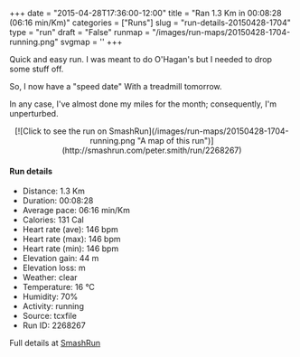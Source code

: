 +++
date = "2015-04-28T17:36:00-12:00"
title = "Ran 1.3 Km in 00:08:28 (06:16 min/Km)"
categories = ["Runs"]
slug = "run-details-20150428-1704"
type = "run"
draft = "False"
runmap = "/images/run-maps/20150428-1704-running.png"
svgmap = '<polyline points="100 25, 100 25, 99 24, 99 22, 99 21, 97 20, 96 17, 94 18, 93 19, 92 20, 88 24, 88 25, 86 26, 85 27, 84 29, 82 29, 81 30, 78 33, 76 33, 74 36, 72 37, 70 40, 69 41, 67 41, 65 42, 64 43, 64 45, 62 46, 61 47, 60 48, 59 50, 59 51, 56 54, 55 55, 54 55, 52 56, 51 59, 50 60, 49 60, 48 61, 45 63, 43 64, 42 65, 41 66, 40 68, 39 69, 35 72, 33 75, 31 76, 30 77, 28 77, 27 79, 26 80, 25 81, 23 81, 21 80, 19 79, 17 79, 16 79, 14 80, 12 80, 10 80, 8 80, 6 80, 4 80, 4 79, 3 81, 3 82, 2 83, 0 82, 0 81, 0 80, 1 79, 2 78, 1 77">'
+++

Quick and easy run. I was meant to do O'Hagan's but I needed to drop some stuff off. 

So, I now have a "speed date"
With a treadmill tomorrow. 

In any case, I've almost done my miles for the month; consequently, I'm unperturbed. 



<!--more-->

<center>
[![Click to see the run on SmashRun](/images/run-maps/20150428-1704-running.png "A map of this run")](http://smashrun.com/peter.smith/run/2268267)
</center>

#### Run details

* Distance: 1.3 Km
* Duration: 00:08:28
* Average pace: 06:16 min/Km
* Calories: 131 Cal
* Heart rate (ave): 146 bpm
* Heart rate (max): 146 bpm
* Heart rate (min): 146 bpm
* Elevation gain: 44 m
* Elevation loss:  m
* Weather: clear
* Temperature: 16 &deg;C
* Humidity: 70%
* Activity: running
* Source: tcxfile
* Run ID: 2268267

Full details at [SmashRun](http://smashrun.com/peter.smith/run/2268267)